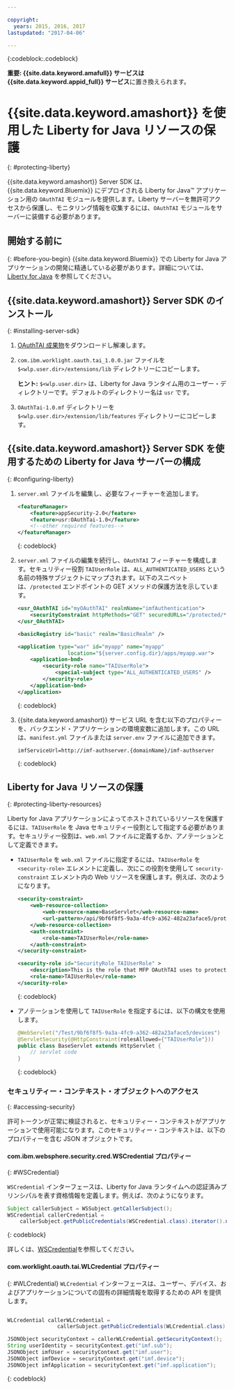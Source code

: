 ```yaml
---

copyright:
  years: 2015, 2016, 2017
lastupdated: "2017-04-06"

---
```

{:codeblock:.codeblock}

**重要: {{site.data.keyword.amafull}} サービスは {{site.data.keyword.appid_full}} サービス**に置き換えられます。

# {{site.data.keyword.amashort}} を使用した Liberty for Java リソースの保護
{: #protecting-liberty}

{{site.data.keyword.amashort}} Server SDK は、{{site.data.keyword.Bluemix}} にデプロイされる Liberty for Java&trade; アプリケーション用の `OAuthTAI` モジュールを提供します。Liberty サーバーを無許可アクセスから保護し、モニタリング情報を収集するには、`OAuthTAI` モジュールをサーバーに装備する必要があります。

## 開始する前に
{: #before-you-begin}
{{site.data.keyword.Bluemix}} での Liberty for Java アプリケーションの開発に精通している必要があります。詳細については、[Liberty for Java](https://console.{DomainName}/docs/runtimes/liberty/index.html) を参照してください。

## {{site.data.keyword.amashort}} Server SDK のインストール
{: #installing-server-sdk}

1. [OAuthTAI 成果物](https://imf-tai.{DomainName}/public/TAI.zip)をダウンロードし解凍します。

1. `com.ibm.worklight.oauth.tai_1.0.0.jar` ファイルを `$<wlp.user.dir>/extensions/lib` ディレクトリーにコピーします。

	**ヒント:** `$<wlp.user.dir>` は、Liberty for Java ランタイム用のユーザー・ディレクトリーです。デフォルトのディレクトリー名は `usr` です。

1. `OAuthTai-1.0.mf` ディレクトリーを `$<wlp.user.dir>/extension/lib/features` ディレクトリーにコピーします。


## {{site.data.keyword.amashort}} Server SDK を使用するための Liberty for Java サーバーの構成
{: #configuring-liberty}

1. `server.xml` ファイルを編集し、必要なフィーチャーを追加します。

	```XML
	<featureManager>
		<feature>appSecurity-2.0</feature>
		<feature>usr:OAuthTai-1.0</feature>
		<!--other required features-->
	</featureManager>

	```
	{: codeblock}
1. `server.xml` ファイルの編集を続行し、`OAuthTAI` フィーチャーを構成します。セキュリティー役割 `TAIUserRole` は、`ALL_AUTHENTICATED_USERS` という名前の特殊サブジェクトにマップされます。以下のスニペットは、`/protected` エンドポイントの GET メソッドの保護方法を示しています。

	```XML
	<usr_OAuthTAI id="myOAuthTAI" realmName="imfAuthentication">
		<securityConstraint httpMethods="GET" securedURLs="/protected/*"/>
	</usr_OAuthTAI>

	<basicRegistry id="basic" realm="BasicRealm" />

	<application type="war" id="myapp" name="myapp"
					location="${server.config.dir}/apps/myapp.war">
		<application-bnd>
			<security-role name="TAIUserRole">
				<special-subject type="ALL_AUTHENTICATED_USERS" />
			</security-role>
		</application-bnd>
	</application>
	```
	{: codeblock}

1. {{site.data.keyword.amashort}} サービス URL を含む以下のプロパティーを、バックエンド・アプリケーションの環境変数に追加します。この URL は、`manifest.yml` ファイルまたは `server.env` ファイルに追加できます。

	```
	imfServiceUrl=http://imf-authserver.{domainName}/imf-authserver
	```
	{: codeblock}

## Liberty for Java リソースの保護
{: #protecting-liberty-resources}

Liberty for Java アプリケーションによってホストされているリソースを保護するには、`TAIUserRole` を Java セキュリティー役割として指定する必要があります。セキュリティー役割は、`web.xml` ファイルに定義するか、アノテーションとして定義できます。

* `TAIUserRole` を `web.xml` ファイルに指定するには、`TAIUserRole` を `<security-role>` エレメントに定義し、次にこの役割を使用して `security-constraint` エレメント内の Web リソースを保護します。例えば、次のようになります。

	```XML
	<security-constraint>
		<web-resource-collection>
			<web-resource-name>BaseServlet</web-resource-name>
			<url-pattern>/api/9bf6f8f5-9a3a-4fc9-a362-482a23aface5/protected</url-pattern>
		</web-resource-collection>
		<auth-constraint>
			<role-name>TAIUserRole</role-name>
		</auth-constraint>
	</security-constraint>

	<security-role id="SecurityRole_TAIUserRole" >
		<description>This is the role that MFP OAuthTAI uses to protect the resource, and it is required to be mapped to 'ALL_AUTHENTICATED_USERS' in Liberty</description>
		<role-name>TAIUserRole</role-name>
	</security-role>
	```
	{: codeblock}

* アノテーションを使用して `TAIUserRole` を指定するには、以下の構文を使用します。

	```Java
	@WebServlet("/Test/9bf6f8f5-9a3a-4fc9-a362-482a23aface5/devices")
	@ServletSecurity(@HttpConstraint(rolesAllowed={"TAIUserRole"}))
	public class BaseServlet extends HttpServlet {
	    // servlet code
	}
	```
	{: codeblock}

### セキュリティー・コンテキスト・オブジェクトへのアクセス
{: #accessing-security}

許可トークンが正常に検証されると、セキュリティー・コンテキストがアプリケーションで使用可能になります。このセキュリティー・コンテキストは、以下のプロパティーを含む JSON オブジェクトです。

#### com.ibm.websphere.security.cred.WSCredential プロパティー
{: #WSCredential}

`WSCredential` インターフェースは、Liberty for Java ランタイムへの認証済みプリンシパルを表す資格情報を定義します。例えば、次のようになります。

```Java
Subject callerSubject = WSSubject.getCallerSubject();
WSCredential callerCredential =
    callerSubject.getPublicCredentials(WSCredential.class).iterator().next();
```
{: codeblock}

詳しくは、[WSCredential](http://www-01.ibm.com/support/knowledgecenter/api/content/nl/en-us/SSEQTP_7.0.0/com.ibm.websphere.javadoc.doc/web/apidocs/index.html?com/ibm/websphere/security/cred/WSCredential.html)を参照してください。



#### com.worklight.oauth.tai.WLCredential プロパティー
{: #WLCredential}
`WLCredential` インターフェースは、ユーザー、デバイス、およびアプリケーションについての固有の詳細情報を取得するための API を提供します。

```Java

WLCredential callerWLCredential =
				callerSubject.getPublicCredentials(WLCredential.class).iterator().next();

JSONObject securityContext = callerWLCredential.getSecurityContext();
String userIdentity = securityContext.get("imf.sub");
JSONObject imfUser = securityContext.get("imf.user");
JSONObject imfDevice = securityContext.get("imf.device");
JSONObject imfApplication = securityContext.get("imf.application");

```
{: codeblock}

